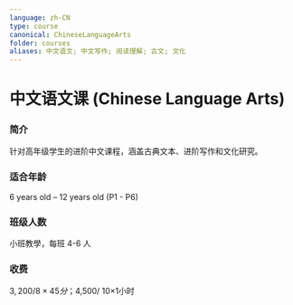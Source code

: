 ```yaml
---
language: zh-CN
type: course
canonical: ChineseLanguageArts
folder: courses
aliases: 中文语文; 中文写作; 阅读理解; 古文; 文化
---
```

# 中文语文课 (Chinese Language Arts)

### 简介
针对高年级学生的进阶中文课程，涵盖古典文本、进阶写作和文化研究。

### 适合年龄
6 years old – 12 years old (P1 - P6)

### 班级人数
小班教學，每班 4-6 人

### 收费
$3,200/ 8×45分；$4,500/ 10×1小时

